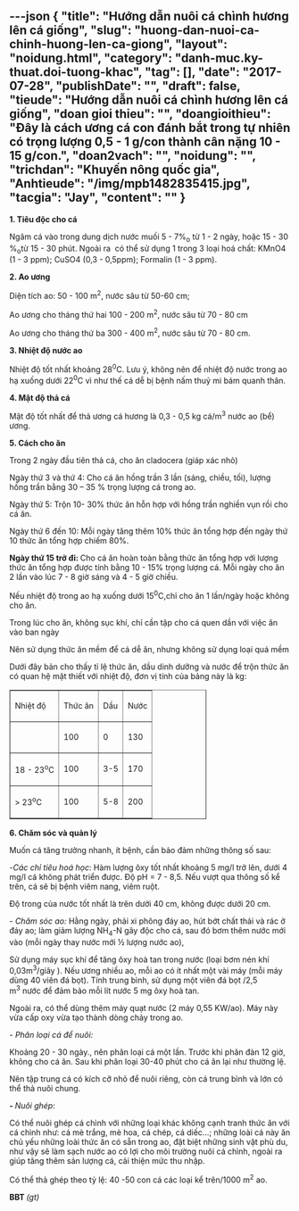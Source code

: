 ---json
{
    "title": "Hướng dẫn nuôi cá chình hương lên cá giống",
    "slug": "huong-dan-nuoi-ca-chinh-huong-len-ca-giong",
    "layout": "noidung.html",
    "category": "danh-muc.ky-thuat.doi-tuong-khac",
    "tag": [],
    "date": "2017-07-28",
    "publishDate": "",
    "draft": false,
    "tieude": "Hướng dẫn nuôi cá chình hương lên cá giống",
    "doan gioi thieu": "",
    "doangioithieu": "Đây là cách ương cá con đánh bắt trong tự nhiên có trọng lượng 0,5 - 1 g/con thành cân nặng 10 - 15 g/con.",
    "doan2vach": "",
    "noidung": "",
    "trichdan": "Khuyến nông quốc gia",
    "Anhtieude": "/img/mpb1482835415.jpg",
    "tacgia": "Jay",
    "__content__": ""
}
---
<p><span style="font-size:14px"><strong>1. Ti&ecirc;u độc cho c&aacute;</strong></span></p>

<p><span style="font-size:14px">Ng&acirc;m c&aacute; v&agrave;o trong dung dịch nước muối 5 - 7%<sub>o</sub>&nbsp;từ 1 - 2 ng&agrave;y, hoặc 15 - 30 %<sub>o</sub>từ 15 - 30 ph&uacute;t. Ngo&agrave;i ra &nbsp;c&oacute; thể sử dụng 1 trong 3 loại ho&aacute; chất: KMnO4 (1 - 3 ppm); CuSO4 (0,3 - 0,5ppm); Formalin (1 - 3 ppm).</span></p>

<p><span style="font-size:14px"><strong>2. Ao ương</strong></span></p>

<p><span style="font-size:14px">Diện t&iacute;ch ao: 50 - 100 m<sup>2</sup>, nước s&acirc;u từ 50-60 cm;</span></p>

<p><span style="font-size:14px">Ao ương cho th&aacute;ng thứ hai 100 - 200 m<sup>2</sup>, nước s&acirc;u từ 70 - 80 cm</span></p>

<p><span style="font-size:14px">Ao ương cho th&aacute;ng thứ ba 300 - 400 m<sup>2</sup>, nước s&acirc;u từ 70 - 80 cm.</span></p>

<p><span style="font-size:14px"><strong>3. Nhiệt độ nước ao</strong></span></p>

<p><span style="font-size:14px">Nhiệt độ tốt nhất khoảng 28<sup>0</sup>C. Lưu &yacute;, kh&ocirc;ng n&ecirc;n để nhiệt độ nước trong ao hạ xuống dưới 22<sup>0</sup>C v&igrave; như thế c&aacute; dễ bị bệnh nấm thuỷ mi b&aacute;m quanh th&acirc;n.</span></p>

<p><span style="font-size:14px"><strong>4. Mật độ thả c&aacute;</strong></span></p>

<p><span style="font-size:14px">Mật độ tốt nhất để thả ương c&aacute; hương l&agrave; 0,3 - 0,5 kg c&aacute;/m<sup>3</sup>&nbsp;nước ao (bể) ương.</span></p>

<p><span style="font-size:14px"><strong>5. C&aacute;ch cho ăn</strong></span></p>

<p><span style="font-size:14px">Trong 2 ng&agrave;y đầu ti&ecirc;n thả c&aacute;, cho ăn cladocera (gi&aacute;p x&aacute;c nhỏ)</span></p>

<p><span style="font-size:14px">Ng&agrave;y thứ 3 v&agrave; thứ 4:&nbsp;Cho c&aacute; ăn hồng trần 3 lần (s&aacute;ng, chiều, tối), lượng hồng trần bằng 30 &ndash; 35 % trọng lượng c&aacute; trong ao.</span></p>

<p><span style="font-size:14px">Ng&agrave;y thứ 5:&nbsp;Trộn 10- 30% thức ăn hỗn hợp với hồng trần nghiền vụn rồi cho c&aacute; ăn.</span></p>

<p><span style="font-size:14px">Ng&agrave;y thứ 6 đến 10:&nbsp;Mỗi ng&agrave;y tăng th&ecirc;m 10% thức ăn tổng hợp đến ng&agrave;y thứ 10 thức ăn tổng hợp chiếm 80%.</span></p>

<p><span style="font-size:14px"><strong>Ng&agrave;y thứ 15 trở đi:&nbsp;</strong>Cho c&aacute; ăn ho&agrave;n to&agrave;n bằng thức ăn tổng hợp với lượng thức ăn tổng hợp được t&iacute;nh bằng 10 - 15% trọng lượng c&aacute;. Mỗi ng&agrave;y cho ăn 2 lần v&agrave;o l&uacute;c 7 - 8 giờ s&aacute;ng v&agrave; 4 - 5 giờ chiều.</span></p>

<p><span style="font-size:14px">Nếu nhiệt độ trong ao hạ xuống dưới 15<sup>0</sup>C,chỉ cho ăn 1 lần/ng&agrave;y hoặc kh&ocirc;ng cho ăn.</span></p>

<p><span style="font-size:14px">Trong l&uacute;c cho ăn, kh&ocirc;ng sục kh&iacute;, chỉ cần tập cho c&aacute; quen dần với việc ăn v&agrave;o ban ng&agrave;y</span></p>

<p><span style="font-size:14px">N&ecirc;n sử dụng thức ăn mềm để c&aacute; dễ ăn, nhưng kh&ocirc;ng sử dụng loại qu&aacute; mềm</span></p>

<p><span style="font-size:14px">Dưới đ&acirc;y bản cho thấy tỉ lệ thức ăn, dầu dinh dưỡng v&agrave; nước để trộn thức ăn c&oacute; quan hệ mật thiết với nhiệt độ, đơn vị t&iacute;nh của bảng n&agrave;y l&agrave; kg:</span></p>

<table border="1" cellpadding="0" cellspacing="0" style="width:70%">
	<tbody>
		<tr>
			<td>
			<p><span style="font-size:14px">Nhiệt độ</span></p>
			</td>
			<td>
			<p><span style="font-size:14px">Thức ăn</span></p>
			</td>
			<td>
			<p><span style="font-size:14px">Dầu</span></p>
			</td>
			<td>
			<p><span style="font-size:14px">Nước</span></p>
			</td>
		</tr>
		<tr>
			<td>&nbsp;</td>
			<td>
			<p><span style="font-size:14px">100</span></p>
			</td>
			<td>
			<p><span style="font-size:14px">0</span></p>
			</td>
			<td>
			<p><span style="font-size:14px">130</span></p>
			</td>
		</tr>
		<tr>
			<td>
			<p><span style="font-size:14px">18 - 23<sup>o</sup>C</span></p>
			</td>
			<td>
			<p><span style="font-size:14px">100</span></p>
			</td>
			<td>
			<p><span style="font-size:14px">3-5</span></p>
			</td>
			<td>
			<p><span style="font-size:14px">170</span></p>
			</td>
		</tr>
		<tr>
			<td>
			<p><span style="font-size:14px">&gt; 23<sup>o</sup>C</span></p>
			</td>
			<td>
			<p><span style="font-size:14px">100</span></p>
			</td>
			<td>
			<p><span style="font-size:14px">5-8</span></p>
			</td>
			<td>
			<p><span style="font-size:14px">200</span></p>
			</td>
		</tr>
	</tbody>
</table>

<p><span style="font-size:14px"><strong>6. Chăm s&oacute;c v&agrave; quản l&yacute;</strong></span></p>

<p><span style="font-size:14px">Muốn c&aacute; tăng trưởng nhanh, &iacute;t bệnh, cần bảo đảm những th&ocirc;ng số sau:</span></p>

<p><span style="font-size:14px">-<em>C&aacute;c chỉ ti&ecirc;u ho&aacute; học</em>: H&agrave;m lượng &ocirc;xy tốt nhất khoảng 5 mg/l trở l&ecirc;n, dưới 4 mg/l c&aacute; kh&ocirc;ng ph&aacute;t triển được. Độ pH = 7 - 8,5. Nếu vượt qua th&ocirc;ng số kể tr&ecirc;n, c&aacute; sẽ bị bệnh vi&ecirc;m nang, vi&ecirc;m ruột.</span></p>

<p><span style="font-size:14px">&ETH;ộ trong của nước tốt nhất l&agrave; tr&ecirc;n dưới 40 cm, kh&ocirc;ng được dưới 20 cm.</span></p>

<p><span style="font-size:14px">-&nbsp;<em>Chăm s&oacute;c ao:</em>&nbsp;Hằng ng&agrave;y, phải xi ph&ocirc;ng đ&aacute;y ao, h&uacute;t bớt chất thải v&agrave; r&aacute;c ở đ&aacute;y ao; l&agrave;m giảm lượng NH<sub>4</sub>-N g&acirc;y độc cho c&aacute;, sau đ&oacute; bơm th&ecirc;m nước mới v&agrave;o (mỗi ng&agrave;y thay nước mới &frac12; lượng nước ao),</span></p>

<p><span style="font-size:14px">Sử dụng m&aacute;y sục kh&iacute; để tăng &ocirc;xy ho&agrave; tan trong nước (loại bơm n&eacute;n kh&iacute; 0,03m<sup>3</sup>/gi&acirc;y ). Nếu ương nhiều ao, mỗi ao c&oacute; &iacute;t nhất một v&agrave;i m&aacute;y (mỗi m&aacute;y d&ugrave;ng 40 vi&ecirc;n đ&aacute; bọt). T&iacute;nh trung b&igrave;nh, sử dụng một vi&ecirc;n đ&aacute; bọt /2,5 m<sup>3</sup>&nbsp;nước để đảm bảo mỗi l&iacute;t nước 5 mg &ocirc;xy ho&agrave; tan.</span></p>

<p><span style="font-size:14px">Ngo&agrave;i ra, c&oacute; thể d&ugrave;ng th&ecirc;m m&aacute;y quạt nước (2 m&aacute;y 0,55 KW/ao). M&aacute;y n&agrave;y vừa cấp oxy vừa tạo th&agrave;nh d&ograve;ng chảy trong ao.</span></p>

<p><span style="font-size:14px"><em>- Ph&acirc;n loại c&aacute; để nu&ocirc;i:</em></span></p>

<p><span style="font-size:14px">Khoảng 20 - 30 ng&agrave;y., n&ecirc;n ph&acirc;n loại c&aacute; một lần. Trước khi ph&acirc;n đ&agrave;n 12 giờ, kh&ocirc;ng cho c&aacute; ăn. Sau khi ph&acirc;n loại 30-40 ph&uacute;t cho c&aacute; ăn lại như thường lệ.</span></p>

<p><span style="font-size:14px">N&ecirc;n tập trung c&aacute; c&oacute; k&iacute;ch cỡ nhỏ để nu&ocirc;i ri&ecirc;ng, c&ograve;n c&aacute; trung b&igrave;nh v&agrave; lớn c&oacute; thể thả nu&ocirc;i chung.</span></p>

<p><span style="font-size:14px"><em><strong>-&nbsp;</strong>Nu&ocirc;i gh&eacute;p</em>:</span></p>

<p><span style="font-size:14px">C&oacute; thể nu&ocirc;i gh&eacute;p c&aacute; ch&igrave;nh với những loại kh&aacute;c kh&ocirc;ng cạnh tranh thức ăn với c&aacute; ch&igrave;nh như: c&aacute; m&egrave; trắng, m&egrave; hoa, c&aacute; ch&eacute;p, c&aacute; diếc&hellip;; những lo&agrave;i c&aacute; n&agrave;y ăn chủ yếu những lo&agrave;i thức ăn c&oacute; sẵn trong ao, đặt biệt những sinh vật ph&ugrave; du, như vậy sẽ l&agrave;m sạch nước ao c&oacute; lợi cho m&ocirc;i trường nu&ocirc;i c&aacute; ch&igrave;nh, ngo&agrave;i ra gi&uacute;p tăng th&ecirc;m sản lượng c&aacute;, cải thiện mức thu nhập.</span></p>

<p><span style="font-size:14px">C&oacute; thể thả gh&eacute;p theo tỷ lệ: 40 -50 con c&aacute; c&aacute;c loại kể tr&ecirc;n/1000 m<sup>2</sup>&nbsp;ao.</span></p>

<p><span style="font-size:14px"><strong>BBT&nbsp;</strong><em>(gt)</em></span></p>
